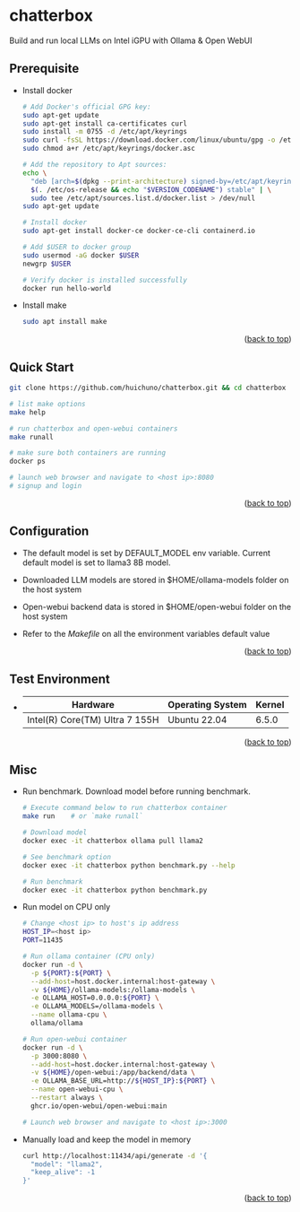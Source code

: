 <a name="readme-top"></a>

# chatterbox

Build and run local LLMs on Intel iGPU with Ollama & Open WebUI

## Prerequisite

  * Install docker

    ```sh
    # Add Docker's official GPG key:
    sudo apt-get update
    sudo apt-get install ca-certificates curl
    sudo install -m 0755 -d /etc/apt/keyrings
    sudo curl -fsSL https://download.docker.com/linux/ubuntu/gpg -o /etc/apt/keyrings/docker.asc
    sudo chmod a+r /etc/apt/keyrings/docker.asc

    # Add the repository to Apt sources:
    echo \
      "deb [arch=$(dpkg --print-architecture) signed-by=/etc/apt/keyrings/docker.asc] https://download.docker.com/linux/ubuntu \
      $(. /etc/os-release && echo "$VERSION_CODENAME") stable" | \
      sudo tee /etc/apt/sources.list.d/docker.list > /dev/null
    sudo apt-get update

    # Install docker
    sudo apt-get install docker-ce docker-ce-cli containerd.io

    # Add $USER to docker group
    sudo usermod -aG docker $USER
    newgrp $USER

    # Verify docker is installed successfully
    docker run hello-world
    ```

  * Install make

    ```sh
    sudo apt install make
    ```

<p align="right">(<a href="#readme-top">back to top</a>)</p>


## Quick Start

  ```sh
  git clone https://github.com/huichuno/chatterbox.git && cd chatterbox

  # list make options
  make help

  # run chatterbox and open-webui containers 
  make runall

  # make sure both containers are running
  docker ps

  # launch web browser and navigate to <host ip>:8080
  # signup and login

  ```

<p align="right">(<a href="#readme-top">back to top</a>)</p>


## Configuration

* The default model is set by DEFAULT_MODEL env variable. Current default model is set to llama3 8B model.

* Downloaded LLM models are stored in $HOME/ollama-models folder on the host system

* Open-webui backend data is stored in $HOME/open-webui folder on the host system

* Refer to the *Makefile* on all the environment variables default value

<p align="right">(<a href="#readme-top">back to top</a>)</p>


## Test Environment

  * | Hardware                       | Operating System | Kernel |
    | ---                            | ---              | ---    |
    | Intel(R) Core(TM) Ultra 7 155H | Ubuntu 22.04     | 6.5.0  |

<p align="right">(<a href="#readme-top">back to top</a>)</p>


## Misc

* Run benchmark. Download model before running benchmark.
  ```sh
  # Execute command below to run chatterbox container
  make run    # or `make runall`

  # Download model
  docker exec -it chatterbox ollama pull llama2

  # See benchmark option
  docker exec -it chatterbox python benchmark.py --help

  # Run benchmark
  docker exec -it chatterbox python benchmark.py

  ```

* Run model on CPU only
  ```sh
  # Change <host ip> to host's ip address
  HOST_IP=<host ip>
  PORT=11435

  # Run ollama container (CPU only)
  docker run -d \
    -p ${PORT}:${PORT} \
    --add-host=host.docker.internal:host-gateway \
    -v ${HOME}/ollama-models:/ollama-models \
    -e OLLAMA_HOST=0.0.0.0:${PORT} \
    -e OLLAMA_MODELS=/ollama-models \
    --name ollama-cpu \
    ollama/ollama

  # Run open-webui container
  docker run -d \
    -p 3000:8080 \
    --add-host=host.docker.internal:host-gateway \
    -v ${HOME}/open-webui:/app/backend/data \
    -e OLLAMA_BASE_URL=http://${HOST_IP}:${PORT} \
    --name open-webui-cpu \
    --restart always \
    ghcr.io/open-webui/open-webui:main

  # Launch web browser and navigate to <host ip>:3000

  ```

* Manually load and keep the model in memory
  ```sh
  curl http://localhost:11434/api/generate -d '{
    "model": "llama2",
    "keep_alive": -1
  }'

  ```

<p align="right">(<a href="#readme-top">back to top</a>)</p>
